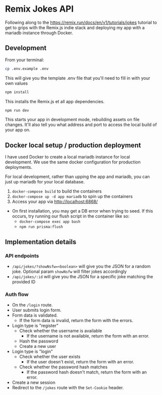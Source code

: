 # Remix Jokes API

Following along to the <https://remix.run/docs/en/v1/tutorials/jokes> tutorial to get to grips with the Remix.js indie stack and deploying my app with a mariadb instance through Docker.

## Development

From your terminal:

```sh
cp .env.example .env
```

This will give you the template .env file that you'll need to fill in with your own values

```sh
npm install
```

This installs the Remix.js et all app dependencies.

```sh
npm run dev
```

This starts your app in development mode, rebuilding assets on file changes. It'll also tell you what address and port to access the local build of your app on.

## Docker local setup / production deployment

I have used Docker to create a local mariadb instance for local development. We use the same docker configuration for production deployments.

For local development, rather than upping the app and mariadb, you can just up mariadb for your local database.

1. `docker-compose build` to build the containers
2. `docker-compose up -d app mariadb` to spin up the containers
3. Access your app via <http://localhost:6868/>

- On first installation, you may get a DB error when trying to seed. If this occurs, try running our flush script in the container like so:
  - `docker-compose exec app bash`
  - `npm run prisma:flush`

## Implementation details

### API endpoints

- `/api/jokes/?showNsfw=<boolean>` will give you the JSON for a random joke. Optional param `showNsfw` will filter jokes accordingly
- `/api/jokes/:id` will give you the JSON for a specific joke matching the provided ID

### Auth flow

- On the `/login` route.
- User submits login form.
- Form data is validated.
  - If the form data is invalid, return the form with the errors.
- Login type is "register"
  - Check whether the username is available
    - If the username is not available, return the form with an error.
  - Hash the password
  - Create a new user
- Login type is "login"
  - Check whether the user exists
    - If the user doesn't exist, return the form with an error.
  - Check whether the password hash matches
    - If the password hash doesn't match, return the form with an error.
- Create a new session
- Redirect to the `/jokes` route with the `Set-Cookie` header.
